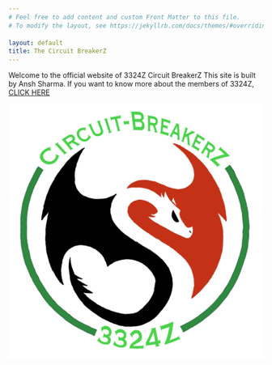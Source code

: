 ```yaml
---
# Feel free to add content and custom Front Matter to this file.
# To modify the layout, see https://jekyllrb.com/docs/themes/#overriding-theme-defaults

layout: default
title: The Circuit BreakerZ
---
```

 


Welcome to the official website of 3324Z Circuit BreakerZ
This site is built by Ansh Sharma. If you want to know more about the members of 3324Z, [CLICK HERE](/about/)


![Our Logo](/3324Z.png)



